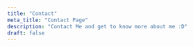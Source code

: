 ```yaml
---
title: "Contact"
meta_title: "Contact Page"
description: "Contact Me and get to know more about me :D"
draft: false
---
```

